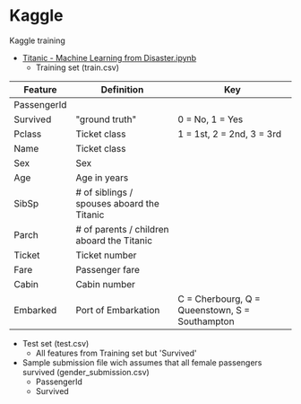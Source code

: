 # Kaggle
Kaggle training
* [Titanic - Machine Learning from Disaster.ipynb](https://github.com/JonatasFontele/Kaggle/tree/main/Titanic)
  * Training set (train.csv)

| Feature | Definition | Key |
| ------------------- | ------------------- | ------------------- |
| PassengerId |  |  |
| Survived | "ground truth" | 0 = No, 1 = Yes |
| Pclass | Ticket class | 1 = 1st, 2 = 2nd, 3 = 3rd |
| Name | Ticket class | |
| Sex | Sex | |
| Age | Age in years | |
| SibSp | # of siblings / spouses aboard the Titanic| |
| Parch | # of parents / children aboard the Titanic | |
| Ticket | Ticket number | |
| Fare | Passenger fare | |
| Cabin | Cabin number | |
| Embarked | Port of Embarkation | C = Cherbourg, Q = Queenstown, S = Southampton|

  * Test set (test.csv)
    * All features from Training set but 'Survived'
  * Sample submission file wich assumes that all female passengers survived (gender_submission.csv)
    * PassengerId
    * Survived
